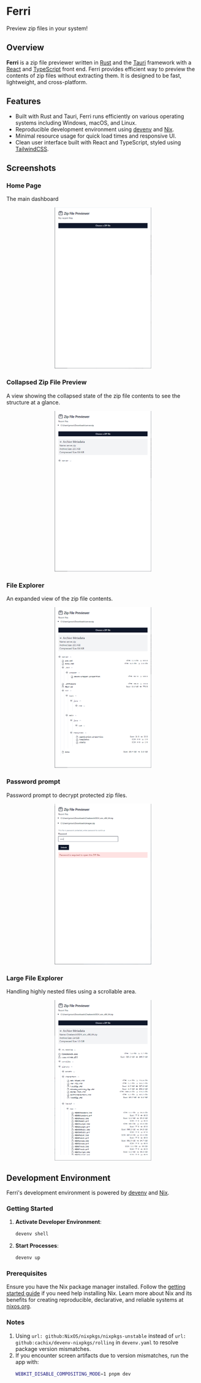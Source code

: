 # Ferri

Preview zip files in your system!

## Overview

**Ferri** is a zip file previewer written in [Rust](https://www.rust-lang.org/) and the [Tauri](https://tauri.app/) framework with a [React](https://reactjs.org/) and [TypeScript](https://www.typescriptlang.org/) front end. Ferri provides efficient way to preview the contents of zip files without extracting them. It is designed to be fast, lightweight, and cross-platform.

## Features

- Built with Rust and Tauri, Ferri runs efficiently on various operating systems including Windows, macOS, and Linux.
- Reproducible development environment using [devenv](https://devenv.sh/) and [Nix](https://nixos.org/).
- Minimal resource usage for quick load times and responsive UI.
- Clean user interface built with React and TypeScript, styled using [TailwindCSS](https://tailwindcss.com/).

## Screenshots

### Home Page

The main dashboard

<div align="center">
    <img src="screenshots/ferri-home-page.png" alt="Ferri Home Page" width="50%">
</div>

### Collapsed Zip File Preview

A view showing the collapsed state of the zip file contents to see the structure at a glance.

<div align="center">
    <img src="screenshots/ferri-zip-file-collapsed.png" alt="Collapsed Zip File Preview" width="50%">
</div>

### File Explorer

An expanded view of the zip file contents.

<div align="center">
    <img src="screenshots/ferri-file-explore.png" alt="File Explorer" width="50%">
</div>

### Password prompt

Password prompt to decrypt protected zip files.

<div align="center">
    <img src="screenshots/ferri-password-protected.png" alt="File Explorer" width="50%">
</div>

### Large File Explorer

Handling highly nested files using a scrollable area.

<div align="center">
    <img src="screenshots/ferri-file-explore-lots-of-files.png" alt="Large File Explorer" width="50%">
</div>

## Development Environment

Ferri's development environment is powered by [devenv](https://devenv.sh/) and [Nix](https://nixos.org/).

### Getting Started

1. **Activate Developer Environment**:
   ```sh
   devenv shell
   ```
2. **Start Processes**:
   ```sh
   devenv up
   ```

### Prerequisites

Ensure you have the Nix package manager installed. Follow the [getting started guide](https://devenv.sh/getting-started/) if you need help installing Nix. Learn more about Nix and its benefits for creating reproducible, declarative, and reliable systems at [nixos.org](https://nixos.org/).

### Notes

1. Using `url: github:NixOS/nixpkgs/nixpkgs-unstable` instead of `url: github:cachix/devenv-nixpkgs/rolling` in `devenv.yaml` to resolve package version mismatches.
2. If you encounter screen artifacts due to version mismatches, run the app with:
   ```sh
   WEBKIT_DISABLE_COMPOSITING_MODE=1 pnpm dev
   ```
